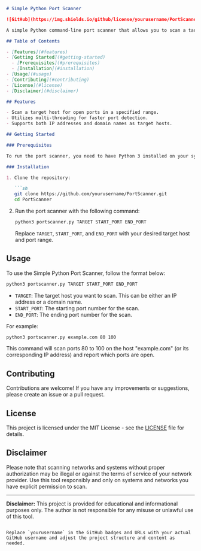 ```markdown
# Simple Python Port Scanner

![GitHub](https://img.shields.io/github/license/yourusername/PortScanner)

A simple Python command-line port scanner that allows you to scan a target host for open ports within a specified range using multi-threading.

## Table of Contents

- [Features](#features)
- [Getting Started](#getting-started)
  - [Prerequisites](#prerequisites)
  - [Installation](#installation)
- [Usage](#usage)
- [Contributing](#contributing)
- [License](#license)
- [Disclaimer](#disclaimer)

## Features

- Scan a target host for open ports in a specified range.
- Utilizes multi-threading for faster port detection.
- Supports both IP addresses and domain names as target hosts.

## Getting Started

### Prerequisites

To run the port scanner, you need to have Python 3 installed on your system.

### Installation

1. Clone the repository:

   ```sh
   git clone https://github.com/yourusername/PortScanner.git
   cd PortScanner
   ```

2. Run the port scanner with the following command:

   ```sh
   python3 portscanner.py TARGET START_PORT END_PORT
   ```

   Replace `TARGET`, `START_PORT`, and `END_PORT` with your desired target host and port range.

## Usage

To use the Simple Python Port Scanner, follow the format below:

```sh
python3 portscanner.py TARGET START_PORT END_PORT
```

- `TARGET`: The target host you want to scan. This can be either an IP address or a domain name.
- `START_PORT`: The starting port number for the scan.
- `END_PORT`: The ending port number for the scan.

For example:

```sh
python3 portscanner.py example.com 80 100
```

This command will scan ports 80 to 100 on the host "example.com" (or its corresponding IP address) and report which ports are open.

## Contributing

Contributions are welcome! If you have any improvements or suggestions, please create an issue or a pull request.

## License

This project is licensed under the MIT License - see the [LICENSE](LICENSE) file for details.

## Disclaimer

Please note that scanning networks and systems without proper authorization may be illegal or against the terms of service of your network provider. Use this tool responsibly and only on systems and networks you have explicit permission to scan.

---

**Disclaimer:** This project is provided for educational and informational purposes only. The author is not responsible for any misuse or unlawful use of this tool.
```

Replace `yourusername` in the GitHub badges and URLs with your actual GitHub username and adjust the project structure and content as needed.

